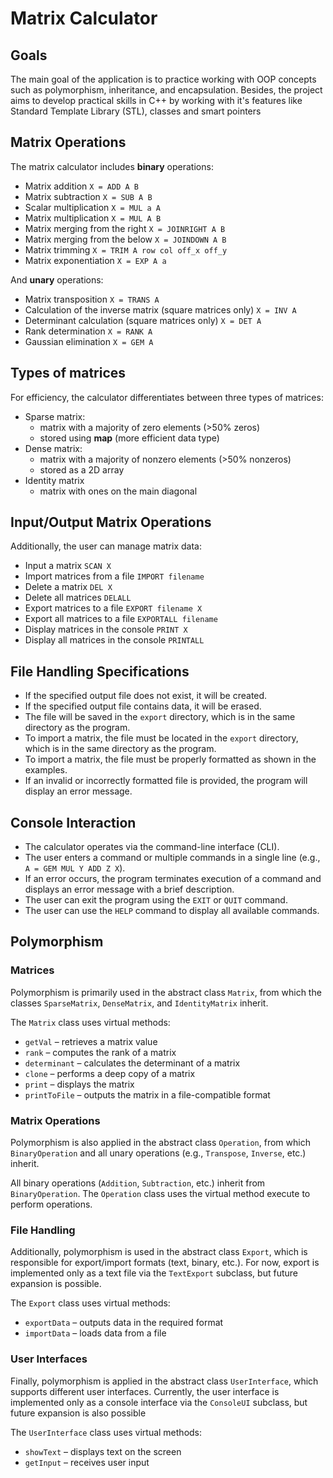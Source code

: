 # Matrix Calculator

## Goals

The main goal of the application is to practice working with OOP concepts such as polymorphism, inheritance, and encapsulation. Besides, the project aims to develop practical skills in C++ by working with it's features like Standard Template Library (STL), classes and smart pointers

## Matrix Operations

The matrix calculator includes **binary** operations:
- Matrix addition `X = ADD A B`
- Matrix subtraction `X = SUB A B`
- Scalar multiplication `X = MUL a A`
- Matrix multiplication `X = MUL A B`
- Matrix merging from the right `X = JOINRIGHT A B`
- Matrix merging from the below `X = JOINDOWN A B`
- Matrix trimming `X = TRIM A row col off_x off_y`
- Matrix exponentiation `X = EXP A a`


And **unary** operations:
- Matrix transposition `X = TRANS A`
- Calculation of the inverse matrix (square matrices only) `X = INV A`
- Determinant calculation (square matrices only) `X = DET A`
- Rank determination `X = RANK A`
- Gaussian elimination `X = GEM A`

## Types of matrices

For efficiency, the calculator differentiates between three types of matrices:
- Sparse matrix: 
    - matrix with a majority of zero elements (>50% zeros)
    - stored using **map** (more efficient data type)
- Dense matrix:
    - matrix with a majority of nonzero elements (>50% nonzeros)
    - stored as a 2D array
- Identity matrix
    - matrix with ones on the main diagonal

## Input/Output Matrix Operations

Additionally, the user can manage matrix data:
- Input a matrix `SCAN X`
- Import matrices from a file `IMPORT filename`
- Delete a matrix `DEL X`
- Delete all matrices `DELALL`
- Export matrices to a file `EXPORT filename X`
- Export all matrices to a file `EXPORTALL filename`
- Display matrices in the console `PRINT X`
- Display all matrices in the console `PRINTALL`


## File Handling Specifications

- If the specified output file does not exist, it will be created.
- If the specified output file contains data, it will be erased.
- The file will be saved in the `export` directory, which is in the same directory as the program.
- To import a matrix, the file must be located in the `export` directory, which is in the same directory as the program.
- To import a matrix, the file must be properly formatted as shown in the examples.
- If an invalid or incorrectly formatted file is provided, the program will display an error message.


## Console Interaction

- The calculator operates via the command-line interface (CLI).
- The user enters a command or multiple commands in a single line (e.g., `A = GEM MUL Y ADD Z X`).
- If an error occurs, the program terminates execution of a command and displays an error message with a brief description.
- The user can exit the program using the `EXIT` or `QUIT` command.
- The user can use the `HELP` command to display all available commands.


## Polymorphism

### Matrices

Polymorphism is primarily used in the abstract class `Matrix`, from which the classes `SparseMatrix`, `DenseMatrix`, and `IdentityMatrix` inherit.

The `Matrix` class uses virtual methods:
- `getVal` – retrieves a matrix value
- `rank` – computes the rank of a matrix
- `determinant` – calculates the determinant of a matrix
- `clone` – performs a deep copy of a matrix
- `print` – displays the matrix
- `printToFile` – outputs the matrix in a file-compatible format


### Matrix Operations

Polymorphism is also applied in the abstract class `Operation`, from which `BinaryOperation` and all unary operations (e.g., `Transpose`, `Inverse`, etc.) inherit.

All binary operations (`Addition`, `Subtraction`, etc.) inherit from `BinaryOperation`.
The `Operation` class uses the virtual method execute to perform operations.

### File Handling

Additionally, polymorphism is used in the abstract class `Export`, which is responsible for export/import formats (text, binary, etc.).
For now, export is implemented only as a text file via the `TextExport` subclass, but future expansion is possible.

The `Export` class uses virtual methods:
- `exportData` – outputs data in the required format
- `importData` – loads data from a file

### User Interfaces

Finally, polymorphism is applied in the abstract class `UserInterface`, which supports different user interfaces.
Currently, the user interface is implemented only as a console interface via the `ConsoleUI` subclass, but future expansion is also possible

The `UserInterface` class uses virtual methods:
- `showText` – displays text on the screen
- `getInput` – receives user input

